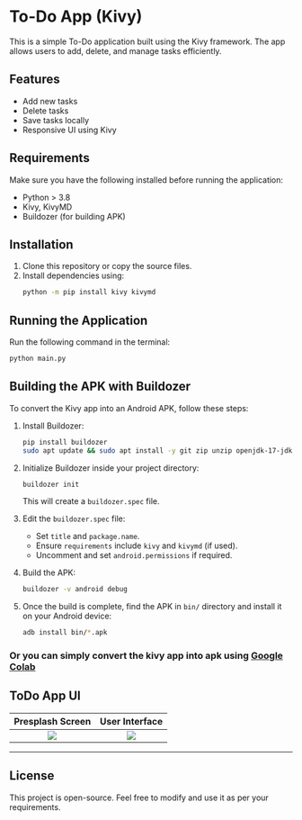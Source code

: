 # To-Do App (Kivy)

This is a simple To-Do application built using the Kivy framework. The app allows users to add, delete, and manage tasks efficiently.

## Features
- Add new tasks
- Delete tasks
- Save tasks locally
- Responsive UI using Kivy

## Requirements
Make sure you have the following installed before running the application:
- Python > 3.8
- Kivy, KivyMD
- Buildozer (for building APK)

## Installation
1. Clone this repository or copy the source files.
2. Install dependencies using:
   ```bash
   python -m pip install kivy kivymd  
   ```

## Running the Application
Run the following command in the terminal:
```bash
python main.py
```

## Building the APK with Buildozer
To convert the Kivy app into an Android APK, follow these steps:

1. Install Buildozer:
   ```bash
   pip install buildozer
   sudo apt update && sudo apt install -y git zip unzip openjdk-17-jdk python3-pip python3-venv
   ```

2. Initialize Buildozer inside your project directory:
   ```bash
   buildozer init
   ```
   This will create a `buildozer.spec` file.

3. Edit the `buildozer.spec` file:
   - Set `title` and `package.name`.
   - Ensure `requirements` include `kivy` and `kivymd` (if used).
   - Uncomment and set `android.permissions` if required.

4. Build the APK:
   ```bash
   buildozer -v android debug
   ```

5. Once the build is complete, find the APK in `bin/` directory and install it on your Android device:
   ```bash
   adb install bin/*.apk
   ```

  ### Or you can simply convert the kivy app into apk using [Google Colab](https://colab.research.google.com/drive/16EHbKfoyAm_9gCZLnwW42hLE4tqKNLG2#scrollTo=7vwhOIgbjlbC)

## ToDo App UI

Presplash Screen            |  User Interface
:-------------------------:|:-------------------------:
<img src="img_1.png">   |  <img src="img_2.png">

<hr>

## License
This project is open-source. Feel free to modify and use it as per your requirements.



